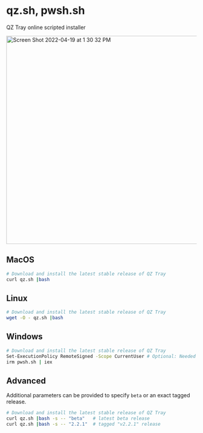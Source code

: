 # qz.sh, pwsh.sh
QZ Tray online scripted installer

<img width="550" alt="Screen Shot 2022-04-19 at 1 30 32 PM" src="https://user-images.githubusercontent.com/6345473/164061886-7f9fac10-3f40-483c-9f1f-031bd88acea1.png">

## MacOS

```bash
# Download and install the latest stable release of QZ Tray
curl qz.sh |bash
```

## Linux

```bash
# Download and install the latest stable release of QZ Tray
wget -O - qz.sh |bash
```

## Windows

```bash
# Download and install the latest stable release of QZ Tray
Set-ExecutionPolicy RemoteSigned -Scope CurrentUser # Optional: Needed to run a remote script the first time
irm pwsh.sh | iex
```

## Advanced

Additional parameters can be provided to specify `beta` or an exact tagged release.

```bash
# Download and install the latest stable release of QZ Tray
curl qz.sh |bash -s -- "beta"   # latest beta release
curl qz.sh |bash -s -- "2.2.1"  # tagged "v2.2.1" release
```
